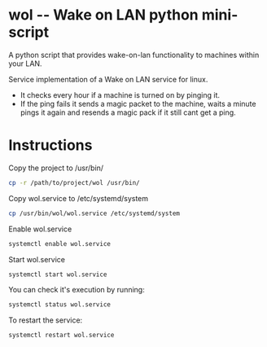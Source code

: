 # wol -- Wake on LAN python mini-script

A python script that provides wake-on-lan functionality to machines within your LAN.

Service implementation of a Wake on LAN service for linux.
 - It checks every hour if a machine is turned on by pinging it.
 - If the ping fails it sends a magic packet to the machine, waits a minute pings it again and resends a magic pack if it still cant get a ping.

# Instructions

Copy the project to /usr/bin/
```bash
cp -r /path/to/project/wol /usr/bin/
```

Copy wol.service to /etc/systemd/system
```bash
cp /usr/bin/wol/wol.service /etc/systemd/system
```

Enable wol.service
```bash
systemctl enable wol.service
```

Start wol.service
```bash
systemctl start wol.service
```

You can check it's execution by running:
```bash
systemctl status wol.service
```

To restart the service:
```bash
systemctl restart wol.service
```